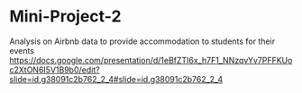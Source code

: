 # Mini-Project-2
Analysis on Airbnb data to provide accommodation to students for their events
https://docs.google.com/presentation/d/1eBfZTI6x_h7F1_NNzqvYv7PFFKUoc2XtON6I5V1B9b0/edit?slide=id.g38091c2b762_2_4#slide=id.g38091c2b762_2_4
